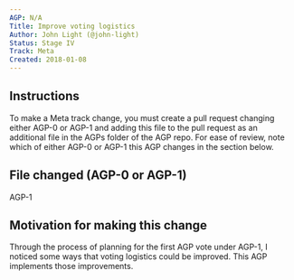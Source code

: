```yaml
---
AGP: N/A
Title: Improve voting logistics
Author: John Light (@john-light)
Status: Stage IV
Track: Meta
Created: 2018-01-08
---
```


## Instructions

To make a Meta track change, you must create a pull request changing either AGP-0 or AGP-1 and adding this file to the pull request as an additional file in the AGPs folder of the AGP repo. For ease of review, note which of either AGP-0 or AGP-1 this AGP changes in the section below.

## File changed (AGP-0 or AGP-1)

AGP-1

## Motivation for making this change

Through the process of planning for the first AGP vote under AGP-1, I noticed some ways that voting logistics could be improved. This AGP implements those improvements.
